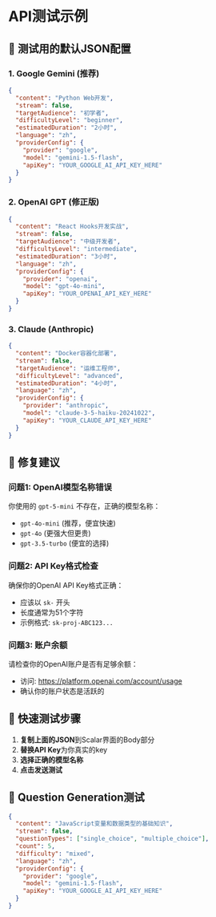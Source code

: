 # API测试示例

## 🧪 测试用的默认JSON配置

### 1. Google Gemini (推荐)
```json
{
  "content": "Python Web开发",
  "stream": false,
  "targetAudience": "初学者",
  "difficultyLevel": "beginner",
  "estimatedDuration": "2小时",
  "language": "zh",
  "providerConfig": {
    "provider": "google",
    "model": "gemini-1.5-flash",
    "apiKey": "YOUR_GOOGLE_AI_API_KEY_HERE"
  }
}
```

### 2. OpenAI GPT (修正版)
```json
{
  "content": "React Hooks开发实战",
  "stream": false,
  "targetAudience": "中级开发者", 
  "difficultyLevel": "intermediate",
  "estimatedDuration": "3小时",
  "language": "zh",
  "providerConfig": {
    "provider": "openai",
    "model": "gpt-4o-mini",
    "apiKey": "YOUR_OPENAI_API_KEY_HERE"
  }
}
```

### 3. Claude (Anthropic)
```json
{
  "content": "Docker容器化部署",
  "stream": false,
  "targetAudience": "运维工程师",
  "difficultyLevel": "advanced", 
  "estimatedDuration": "4小时",
  "language": "zh",
  "providerConfig": {
    "provider": "anthropic",
    "model": "claude-3-5-haiku-20241022",
    "apiKey": "YOUR_CLAUDE_API_KEY_HERE"
  }
}
```

## 🔧 修复建议

### 问题1: OpenAI模型名称错误
你使用的 `gpt-5-mini` 不存在，正确的模型名称：
- `gpt-4o-mini` (推荐，便宜快速)
- `gpt-4o` (更强大但更贵)
- `gpt-3.5-turbo` (便宜的选择)

### 问题2: API Key格式检查
确保你的OpenAI API Key格式正确：
- 应该以 `sk-` 开头
- 长度通常为51个字符
- 示例格式: `sk-proj-ABC123...`

### 问题3: 账户余额
请检查你的OpenAI账户是否有足够余额：
- 访问: https://platform.openai.com/account/usage
- 确认你的账户状态是活跃的

## 🚀 快速测试步骤

1. **复制上面的JSON**到Scalar界面的Body部分
2. **替换API Key**为你真实的key
3. **选择正确的模型名称**
4. **点击发送测试**

## 📝 Question Generation测试
```json
{
  "content": "JavaScript变量和数据类型的基础知识",
  "stream": false,
  "questionTypes": ["single_choice", "multiple_choice"],
  "count": 5,
  "difficulty": "mixed",
  "language": "zh",
  "providerConfig": {
    "provider": "google",
    "model": "gemini-1.5-flash", 
    "apiKey": "YOUR_GOOGLE_AI_API_KEY_HERE"
  }
}
```